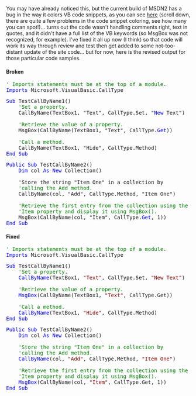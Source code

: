 You may have already noticed this, but the current build of MSDN2 has a bug in the way it colors VB code snippets, as you can see [here](http://msdn2.microsoft.com/en-us/library/chsc1tx6(en-US,VS.80).aspx) (scroll down, there are quite a few problems in the code snippet coloring, see how many you can spot!)... turns out the code wasn't handling comments right, text in quotes, and it didn't have a full list of the VB keywords (so MsgBox was not recognized, for example). I've fixed it all up now (I think) so that code will work its way through review and test then get added to some not-too-distant update of the site code... but for now, here is the revised output for those particular code samples.

#### Broken

<pre class="code"><span style="color: green;">' Imports statements must be at the top of a module.</span>
<span style="color: blue;">Imports</span> Microsoft.VisualBasic.CallType</pre>

<pre class="code"><span style="color: blue;">Sub</span> TestCallByName1()
    <span style="color: green;">'Set a property.</span>
    CallByName(TextBox1, "Text", CallType.Set, "<span style="color: blue;">New</span> Text")

    <span style="color: green;">'Retrieve the value of a property.</span>
    MsgBox(CallByName(TextBox1, "Text", CallType.<span style="color: blue;">Get</span>))

    <span style="color: green;">'Call a method.</span>
    CallByName(TextBox1, "Hide", CallType.Method)
<span style="color: blue;">End Sub</span></pre>

<pre class="code"><span style="color: blue;">Public</span> <span style="color: blue;">Sub</span> TestCallByName2()
    <span style="color: blue;">Dim</span> col <span style="color: blue;">As</span> <span style="color: blue;">New</span> Collection()

    'Store the string "Item One" in a collection by
    <span style="color: green;">'calling the Add method.</span>
    CallByName(col, "Add", CallType.Method, "Item One")

    <span style="color: green;">'Retrieve the first entry from the collection using the </span>
    <span style="color: green;">'Item property and display it using MsgBox().</span>
    MsgBox(CallByName(col, "Item", CallType.<span style="color: blue;">Get</span>, 1))
<span style="color: blue;">End Sub</span></pre>

#### Fixed

<pre class="code"><span style="color: green;">' Imports statements must be at the top of a module.</span>
<span style="color: blue;">Imports</span> Microsoft.VisualBasic.CallType</pre>

<pre class="code" id="ctl00_LibFrame_MainContent_ctl11VisualBasic"><span style="color: blue;">Sub</span> TestCallByName1()
    <span style="color: green;">'Set a property.</span>
    <span style="color: blue;">CallByName</span>(TextBox1, <span style="color: maroon;">"Text"</span>, CallType.Set, <span style="color: maroon;">"New Text"</span>)

    <span style="color: green;">'Retrieve the value of a property.</span>
    <span style="color: blue;">MsgBox</span>(CallByName(TextBox1, <span style="color: maroon;">"Text"</span>, CallType.Get))

    <span style="color: green;">'Call a method.</span>
    <span style="color: blue;">CallByName</span>(TextBox1, <span style="color: maroon;">"Hide"</span>, CallType.Method)
<span style="color: blue;">End</span> <span style="color: blue;">Sub</span></pre>

<pre class="code"><span style="color: blue;">Public</span> <span style="color: blue;">Sub</span> TestCallByName2()
    <span style="color: blue;">Dim</span> col <span style="color: blue;">As</span> <span style="color: blue;">New</span> Collection()

    <span style="color: green;">'Store the string "Item One" in a collection by </span>
    <span style="color: green;">'calling the Add method.</span>
    <span style="color: blue;">CallByName</span>(col, <span style="color: maroon;">"Add"</span>, CallType.Method, <span style="color: maroon;">"Item One"</span>)

    <span style="color: green;">'Retrieve the first entry from the collection using the </span>
    <span style="color: green;">'Item property and display it using MsgBox().</span>
    <span style="color: blue;">MsgBox</span>(CallByName(col, <span style="color: maroon;">"Item"</span>, CallType.Get, 1))
<span style="color: blue;">End</span> <span style="color: blue;">Sub</span></pre>